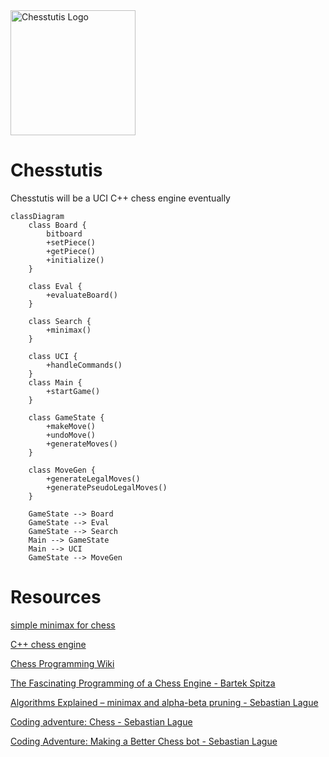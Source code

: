 
<img src="./chesstutis_logo.png" alt="Chesstutis Logo" width="200"/>


# Chesstutis

Chesstutis will be a UCI C++ chess engine eventually


```mermaid
classDiagram
    class Board {
        bitboard
        +setPiece()
        +getPiece()
        +initialize()
    }

    class Eval {
        +evaluateBoard()
    }

    class Search {
        +minimax()
    }

    class UCI {
        +handleCommands()
    }
    class Main {
        +startGame()
    }

    class GameState {
        +makeMove()
        +undoMove()
        +generateMoves()
    }

    class MoveGen {
        +generateLegalMoves()
        +generatePseudoLegalMoves()
    }

    GameState --> Board
    GameState --> Eval
    GameState --> Search
    Main --> GameState
    Main --> UCI
    GameState --> MoveGen
```
# Resources

[simple minimax for chess](https://www.freecodecamp.org/news/simple-chess-ai-step-by-step-1d55a9266977/)

[C++ chess engine](https://ameye.dev/notes/chess-engine/)

[Chess Programming Wiki](https://www.chessprogramming.org/Main_Page)

[The Fascinating Programming of a Chess Engine - Bartek Spitza](https://youtu.be/w4FFX_otR-4?si=H6WCkaijLwwXqMZ7)

[Algorithms Explained – minimax and alpha-beta pruning - Sebastian Lague](https://youtu.be/l-hh51ncgDI?si=zrX8d2f7Ov7V-2IE)

[Coding adventure: Chess - Sebastian Lague](https://youtu.be/U4ogK0MIzqk?si=vrmSiL612RTlVxej)

[Coding Adventure: Making a Better Chess bot - Sebastian Lague](https://youtu.be/_vqlIPDR2TU?si=hVpPM-5AWTl2Fn6t)
